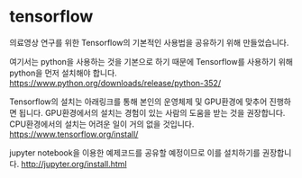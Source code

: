# tensorflow

의료영상 연구를 위한 Tensorflow의 기본적인 사용법을 공유하기 위해 만들었습니다.


여기서는 python을 사용하는 것을 기본으로 하기 때문에 Tensorflow를 사용하기 위해 python을 먼저 설치해야 합니다.
https://www.python.org/downloads/release/python-352/

Tensorflow의 설치는 아래링크를 통해 본인의 운영체제 및 GPU환경에 맞추어 진행하면 됩니다. 
GPU환경에서의 설치는 경험이 있는 사람의 도움을 받는 것을 권장합니다. CPU환경에서의 설치는 어려운 일이 거의 없을 것입니다.
https://www.tensorflow.org/install/

jupyter notebook을 이용한 예제코드를 공유할 예정이므로 이를 설치하기를 권장합니다.
http://jupyter.org/install.html


